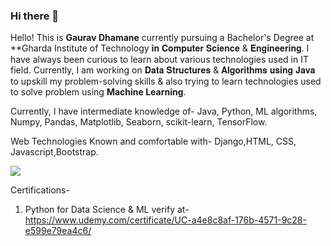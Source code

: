 ### Hi there 👋

Hello! This is **Gaurav Dhamane**  currently pursuing a Bachelor's Degree at **Gharda Institute of Technology 𝐢𝐧 𝐂𝐨𝐦𝐩𝐮𝐭𝐞𝐫 𝐒𝐜𝐢𝐞𝐧𝐜𝐞 & 𝐄𝐧𝐠𝐢𝐧𝐞𝐞𝐫𝐢𝐧𝐠. I have always been curious to learn about various technologies used in IT field. Currently, I am working on 𝐃𝐚𝐭𝐚 𝐒𝐭𝐫𝐮𝐜𝐭𝐮𝐫𝐞𝐬 & 𝐀𝐥𝐠𝐨𝐫𝐢𝐭𝐡𝐦𝐬 𝐮𝐬𝐢𝐧𝐠 𝐉𝐚𝐯𝐚 to upskill my problem-solving skills & also trying to learn technologies used to solve problem using **Machine Learning**.

Currently, I have intermediate knowledge of- Java, Python, ML algorithms, Numpy, Pandas, Matplotlib, Seaborn, scikit-learn, TensorFlow.

Web Technologies Known and comfortable with- Django,HTML, CSS, Javascript,Bootstrap.

![](https://komarev.com/ghpvc/?username=your-github-username)

Certifications- 
1. Python for Data Science & ML
verify at- https://www.udemy.com/certificate/UC-a4e8c8af-176b-4571-9c28-e599e79ea4c6/





<!--
**gaurav9803/gaurav9803** is a ✨ _special_ ✨ repository because its `README.md` (this file) appears on your GitHub profile.

Here are some ideas to get you started:

- 🔭 I’m currently working on __Problem Solving__
- 🌱 I’m currently learning **Machine Learning**
- 💬 Looking for Job
- 📫 How to reach me: gauravdhamane22@gmail.com
- ⚡ Fun fact: I think I have Imposter Syndrome, This makes me doubt my abilities and skills sometimes.
-->
